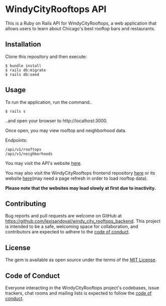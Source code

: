 # WindyCityRooftops API

This is a Ruby on Rails API for WindyCityRooftops, a web application that allows users to learn about Chicago's best rooftop bars and restaurants. 

## Installation

Clone this repository and then execute:

    $ bundle install
    $ rails db:migrate
    $ rails db:seed

## Usage

To run the application, run the command.. 
    
    $ rails s 
    
..and open your browser to http://localhost:3000.

Once open, you may view rooftop and neighborhood data.

Endpoints: 
    
    /api/v1/rooftops
    /api/v1/neighborhoods
    
You may visit the API's website [here](https://windycityrooftops-api.herokuapp.com).
    
You may also visit the WindyCityRooftops frontend repository [here](https://github.com/lexisandoval/windy_city_rooftops_frontend.git) or its website [here](https://windycityrooftops.netlify.app)(may need a page refresh in order to load rooftop data).

**Please note that the websites may load slowly at first due to inactivity.**

## Contributing

Bug reports and pull requests are welcome on GitHub at https://github.com/lexisandoval/windy_city_rooftops_backend. This project is intended to be a safe, welcoming space for collaboration, and contributors are expected to adhere to the [code of conduct](https://github.com/lexisandoval/windy_city_rooftops_backend/blob/master/CODE_OF_CONDUCT.md).

## License

The gem is available as open source under the terms of the [MIT License](https://opensource.org/licenses/MIT).

## Code of Conduct

Everyone interacting in the WindyCityRooftops project's codebases, issue trackers, chat rooms and mailing lists is expected to follow the [code of conduct](https://github.com/lexisandoval/windy_city_rooftops_backend/blob/master/CODE_OF_CONDUCT.md).
